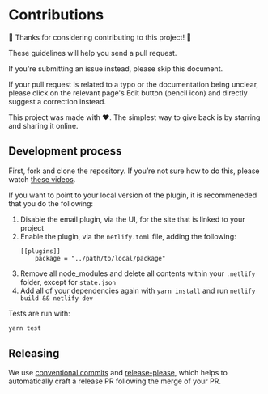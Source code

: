 # Contributions

🎉 Thanks for considering contributing to this project! 🎉

These guidelines will help you send a pull request.

If you're submitting an issue instead, please skip this document.

If your pull request is related to a typo or the documentation being unclear, please click on the relevant page's Edit button (pencil icon) and directly suggest a correction instead.

This project was made with ❤️. The simplest way to give back is by starring and sharing it online.

## Development process

First, fork and clone the repository. If you’re not sure how to do this, please watch
[these videos](https://egghead.io/courses/how-to-contribute-to-an-open-source-project-on-github).

If you want to point to your local version of the plugin, it is recommeneded that you do the following:

1. Disable the email plugin, via the UI, for the site that is linked to your project
2. Enable the plugin, via the `netlify.toml` file, adding the following:
   ```
   [[plugins]]
       package = "../path/to/local/package"
   ```
3. Remove all node_modules and delete all contents within your `.netlify` folder, except for `state.json`
4. Add all of your dependencies again with `yarn install` and run `netlify build && netlify dev`

Tests are run with:

```bash
yarn test
```

## Releasing

We use [conventional commits](https://www.conventionalcommits.org/en/v1.0.0/) and [release-please](https://github.com/googleapis/release-please), which helps to automatically craft a release PR following the merge of your PR.

